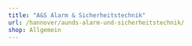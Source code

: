 ```yaml
---
title: "A&S Alarm & Sicherheitstechnik"
url: /hannover/aunds-alarm-und-sicherheitstechnik/
shop: Allgemein
---
```

